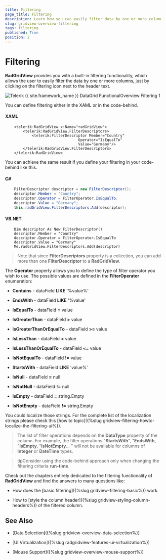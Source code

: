 ```yaml
---
title: Filtering
page_title: Filtering
description: Learn how you can easily filter data by one or more columns by clicking on the filtering icon next to the header text in RadGridView - Telerik's {{ site.framework_name }} DataGrid.
slug: gridview-overview-filtering
tags: filtering
published: True
position: 2
---
```


# Filtering

__RadGridView__ provides you with a built-in filtering functionality, which allows the user to easily filter the data by one or more columns, just by clicking on the filtering icon next to the header text.

![Telerik {{ site.framework_name }} DataGrid FunctionalOverview Filtering 1](images/RadGridView_FunctionalOverview_Filtering_1.png)

You can define filtering either in the XAML or in the code-behind.

#### __XAML__

```XAML
	<telerik:RadGridView x:Name="radGridView">
	    <telerik:RadGridView.FilterDescriptors>
	        <telerik:FilterDescriptor Member="Country"
	                             Operator="IsEqualTo"
	                             Value="Germany"/>
	    </telerik:RadGridView.FilterDescriptors>
	</telerik:RadGridView>
```

You can achieve the same result if you define your filtering in your code-behind like this.

#### __C#__

```C#
	FilterDescriptor descriptor = new FilterDescriptor();
	descriptor.Member = "Country";
	descriptor.Operator = FilterOperator.IsEqualTo;
	descriptor.Value = "Germany";
	this.radGridView.FilterDescriptors.Add(descriptor);
```

#### __VB.NET__

```VB.NET
	Dim descriptor As New FilterDescriptor()
	descriptor.Member = "Country"
	descriptor.Operator = FilterOperator.IsEqualTo
	descriptor.Value = "Germany"
	Me.radGridView.FilterDescriptors.Add(descriptor)
```

>Note that since __FilterDescriptors__ property is a collection, you can add more than one __FilterDescriptor__ to a __RadGridView__.

The __Operator__ property allows you to define the type of filter operator you wish to use. The possible values are defined in the __FilterOperator__ enumeration: 

* __Contains__ - dataField __LIKE__ '%value%'

* __EndsWith__ - dataField __LIKE__ '%value'

* __IsEqualTo__ - dataField __=__ value

* __IsGreaterThan__ - dataField __>__ value

* __IsGreaterThanOrEqualTo__ - dataField __>=__ value

* __IsLessThan__ - dataField __<__ value

* __IsLessThanOrEqualTo__ - dataField __<=__ value

* __IsNotEqualTo__ - dataField __!=__ value

* __StartsWith__ - dataField __LIKE__ 'value%'

* __IsNull__ - dataField __=__ null
          

* __IsNotNull__ - dataField __!=__ null
          

* __IsEmpty__ - dataField __=__ string.Empty
          

* __IsNotEmpty__ - dataField __!=__ string.Empty
          

You could localize those strings. For the complete list of the localization strings please check this [how to topic]({%slug gridview-filtering-howto-localize-the-filtering-ui%}).      
        

>The list of filter operations depends on the __DataType__ property of the column. For example, the filter operations "__StartsWith__", "__EndsWith__, "__IsEmpty__, "__IsNotEmpty__... " will not be available for columns of __Integer__ or __DateTime__ types.

>tipConsider using the code-behind approach only when changing the filtering criteria __run-time__.

Check out the chapters entirely dedicated to the filtering functionality of __RadGridView__ and find the answers to many questions like:

* How does the [basic filtering]({%slug gridview-filtering-basic%}) work.

* How to [style the column header]({%slug gridview-styling-column-headers%}) of the filtered column.

## See Also

 * [Data Selection]({%slug gridview-overview-data-selection%})

 * [UI Virtualization]({%slug radgridview-features-ui-virtualization%})

 * [Mouse Support]({%slug gridview-overview-mouse-support%})
